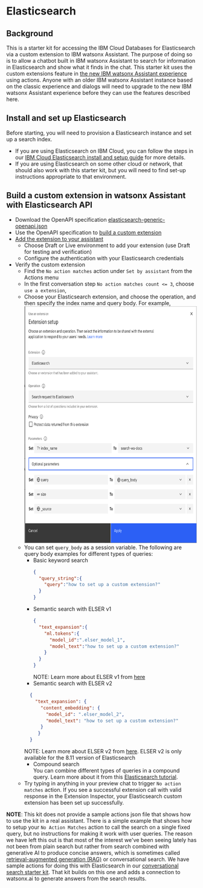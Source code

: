# Elasticsearch

## Background 

This is a starter kit for accessing the IBM Cloud Databases for Elasticsearch via a custom extension to IBM watsonx Assistant.
The purpose of doing so is to allow a chatbot built in IBM watsonx Assistant to search for information in Elasticsearch 
and show what it finds in the chat.  This starter kit uses the custom extensions feature in [the new IBM watsonx Assistant experience](https://cloud.ibm.com/docs/watson-assistant?topic=watson-assistant-watson-assistant-faqs#faqs-new-experience) 
using actions.  Anyone with an older IBM watsonx Assistant instance based on the classic experience and dialogs will 
need to upgrade to the new IBM watsonx Assistant experience before they can use the features described here.

## Install and set up Elasticsearch

Before starting, you will need to provision a Elasticsearch instance and set up a search index.  

* If you are using Elasticsearch on IBM Cloud, you can follow the steps in our
[IBM Cloud Elasticsearch install and setup guide](../../docs/elasticsearch-install-and-setup/ICD_Elasticsearch_install_and_setup.md) 
for more details. 
* If you are using Elasticsearch on some other cloud or network, that should also work with this starter kit, 
but you will need to find set-up instructions appropriate to that environment.

## Build a custom extension in watsonx Assistant with Elasticsearch API

* Download the OpenAPI specification [elasticsearch-generic-openapi.json](elasticsearch-generic-openapi.json)
* Use the OpenAPI specification to [build a custom extension](https://cloud.ibm.com/docs/watson-assistant?topic=watson-assistant-build-custom-extension#building-the-custom-extension)
* [Add the extension to your assistant](https://cloud.ibm.com/docs/watson-assistant?topic=watson-assistant-add-custom-extension)
  * Choose Draft or Live environment to add your extension (use Draft for testing and verification)
  * Configure the authentication with your Elasticsearch credentials 
* Verify the custom extension
  * Find the `No action matches` action under `Set by assistant` from the Actions menu
  * In the first conversation step `No action matches count <= 3`, choose `use a extension`, 
  * Choose your Elasticsearch extension, and choose the operation, and then specify the index name and query body. For example,  
    <img src="assets/use_elasticsearch_custom_extension.png" width="669" height="627" />
  * You can set `query_body` as a session variable. The following are query body examples for different types of queries:
    * Basic keyword search
      ```json
      {
        "query_string":{
          "query":"how to set up a custom extension?"
        }
      }
      ```
    * Semantic search with ELSER v1
      ```json
      {
        "text_expansion":{
          "ml.tokens":{
            "model_id":".elser_model_1",
            "model_text":"how to set up a custom extension?"
          }
        }
      }
      ```
      NOTE: Learn more about ELSER v1 from [here](https://www.elastic.co/guide/en/elasticsearch/reference/8.10/semantic-search-elser.html) 
    * Semantic search with ELSER v2
    ```json
      {
        "text_expansion": {
          "content_embedding": {
            "model_id": ".elser_model_2",
            "model_text": "how to set up a custom extension?"
          }
         }
      }
      ```
    NOTE: Learn more about ELSER v2 from [here](https://www.elastic.co/guide/en/elasticsearch/reference/8.11/semantic-search-elser.html). 
    ELSER v2 is only available for the 8.11 version of Elasticsearch
    * Compound search  
      You can combine different types of queries in a compound query. Learn more about it from this [Elasticsearch tutorial](https://www.elastic.co/guide/en/elasticsearch/reference/8.10/semantic-search-elser.html#text-expansion-compound-query).
  * Try typing in anything in your preview chat to trigger `No action matches` action. 
    If you see a successful extension call with valid response in the Extension Inspector, your Elasticsearch custom extension has been set up successfully.

**NOTE**: This kit does not provide a sample actions json file that shows how to use the kit in a real assistant. 
There is a simple example that shows how to setup your `No Action Matches` action to call the search on a single fixed query, 
but no instructions for making it work with user queries. The reason we have left this out is that most of the interest 
we've been seeing lately has not been from plain search but rather from search combined with generative AI to produce 
concise answers, which is sometimes called [retrieval-augmented generation (RAG)](https://research.ibm.com/blog/retrieval-augmented-generation-RAG) or conversational search. 
We have sample actions for doing this with Elasticsearch in our [conversational search starter kit](../language-model-conversational-search/README.md#example-1-connect-your-assistant-to-elasticsearch-and-watsonx-via-custom-extensions). That kit builds on 
this one and adds a connection to watsonx.ai to generate answers from the search results.